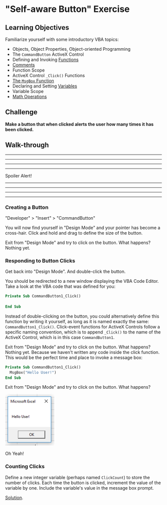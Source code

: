 # "Self-aware Button" Exercise

## Learning Objectives

Familiarize yourself with some introductory VBA topics:

  + Objects, Object Properties, Object-oriented Programming
  + The `CommandButton` ActiveX Control
  + Defining and Invoking [Functions](/notes/visual-basic/functions.md)
  + [Comments](/notes/visual-basic/comments.md)
  + Function Scope
  + ActiveX Control `_Click()` Functions
  + [The `MsgBox` Function](/notes/visual-basic/functions/msg-box.md)
  + Declaring and Setting [Variables](/notes/visual-basic/variables.md)
  + Variable Scope
  + [Math Operations](https://msdn.microsoft.com/en-us/library/aa445143.aspx)

## Challenge

**Make a button that when clicked alerts the user how many times it has been clicked.**

## Walk-through

<hr><hr><hr><hr>
Spoiler Alert!
<hr><hr><hr><hr>

### Creating a Button

"Developer" > "Insert" > "CommandButton"

You will now find yourself in "Design Mode" and your pointer has become a cross-hair. Click and hold and drag to define the size of the button.

Exit from "Design Mode" and try to click on the button. What happens? Nothing yet.

### Responding to Button Clicks

Get back into "Design Mode". And double-click the button.

You should be redirected to a new window displaying the VBA Code Editor. Take a look at the VBA code that was defined for you:

```vb
Private Sub CommandButton1_Click()

End Sub
```

Instead of double-clicking on the button, you could alternatively define this function by writing it yourself, as long as it is named exactly the same: `CommandButton1_Click()`. Click-event functions for ActiveX Controls follow a specific naming convention, which is to append `_Click()` to the name of the ActiveX Control, which is in this case `CommandButton1`.

Exit from "Design Mode" and try to click on the button. What happens? Nothing yet. Because we haven't written any code inside the click function. This would be the perfect time and place to invoke a message box:

```vb
Private Sub CommandButton1_Click()
  MsgBox("Hello User!")
End Sub
```

Exit from "Design Mode" and try to click on the button. What happens?

![A native Windows OS pop-up box which reads "Hello User!". It also has an "X" button and "OK" button.](hello-user-message.png)

Oh Yeah!

### Counting Clicks

Define a new integer variable (perhaps named `ClickCount`) to store the number of clicks. Each time the button is clicked, increment the value of the variable by one. Include the variable's value in the message box prompt.

[Solution](counting-clicks-solution.md).
